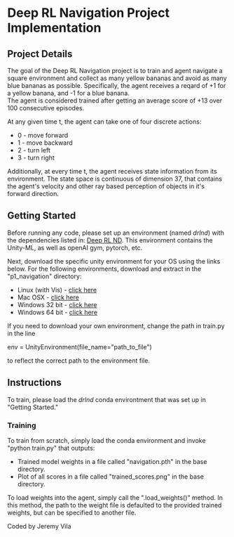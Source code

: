 # Deep RL Navigation Project Implementation

## Project Details

The goal of the Deep RL Navigation project is to train and agent navigate a square environment and collect as many yellow bananas and avoid as many blue bananas as possible.
Specifically, the agent receives a reqard of +1 for a yellow banana, and -1 for a blue banana.  
The agent is considered trained after getting an average score of +13 over 100 consecutive episodes.

At any given time t, the agent can take one of four discrete actions:
* 0 - move forward
* 1 - move backward
* 2 - turn left
* 3 - turn right

Additionally, at every time t, the agent receives state information from its environment.
The state space is continuous of dimension 37, that contains the agent's velocity and other ray based perception of objects in it's forward direction.

## Getting Started

Before running any code, please set up an environment (named *drlnd*) with the dependencies listed in: [Deep RL ND](https://github.com/udacity/deep-reinforcement-learning#dependencies).
This environment contains the Unity-ML, as well as openAI gym, pytorch, etc.

Next, download the specific unity environment for your OS using the links below.
For the following environments, download and extract in the "p1_navigation" directory:
* Linux (with Vis) - [click here](https://s3-us-west-1.amazonaws.com/udacity-drlnd/P1/Banana/Banana_Linux.zip)
* Mac OSX - [click here](https://s3-us-west-1.amazonaws.com/udacity-drlnd/P1/Banana/Banana.app.zip)
* Windows 32 bit - [click here](https://s3-us-west-1.amazonaws.com/udacity-drlnd/P1/Banana/Banana_Windows_x86.zip)
* Windows 64 bit - [click here](https://s3-us-west-1.amazonaws.com/udacity-drlnd/P1/Banana/Banana_Windows_x86_64.zip)

If you need to download your own environment, change the path in train.py in the line 

env = UnityEnvironment(file_name="path_to_file")

to reflect the correct path to the environment file.


## Instructions

To train, please load the *drlnd* conda environtment that was set up in "Getting Started."  

### Training

To train from scratch, simply load the conda environment and invoke "python train.py" that outputs:
- Trained model weights in a file called "navigation.pth" in the base directory.
- Plot of all scores in a file called "trained_scores.png" in the base directory.

To load weights into the agent, simply call the ".load_weights()" method.  In this method, the path to the weight file is defaulted to the provided trained weights, but can be specified to another file.

Coded by Jeremy Vila
